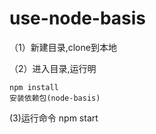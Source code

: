 # use-node-basis

（1）新建目录,clone到本地

（2）进入目录,运行明

    npm install
    安装依赖包(node-basis)
    
    
 (3)运行命令 npm start
